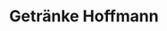 ---
title: "Getränke Hoffmann"
url: /berlin/getraenke-hoffmann-brunsbuetteler-damm/
shop: Getränke
---